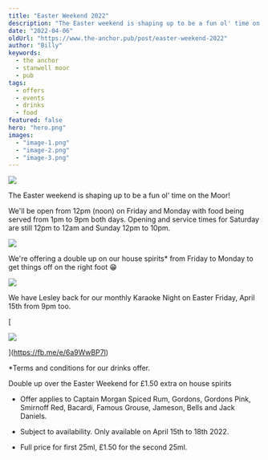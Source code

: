 ```yaml
---
title: "Easter Weekend 2022"
description: "The Easter weekend is shaping up to be a fun ol' time on the Moor!We'll be open from 12pm (noon) on Friday and Monday with food being served from 1pm to 9pm both days. Opening and service times for Saturday are still 12pm to 12am and Sunday 12pm to 10pm.We're offering a double up on our house spirits* from Friday to Monday to get things off on the right foot 😁We have Lesley back for our monthly Karaoke Night on Easter Friday, April 15th from 9pm too.*Terms and conditions for our drinks offer.Do"
date: "2022-04-06"
oldUrl: "https://www.the-anchor.pub/post/easter-weekend-2022"
author: "Billy"
keywords:
  - the anchor
  - stanwell moor
  - pub
tags:
  - offers
  - events
  - drinks
  - food
featured: false
hero: "hero.png"
images:
  - "image-1.png"
  - "image-2.png"
  - "image-3.png"
---
```


  

![](https://static.wixstatic.com/media/1c749e_1a943a200d99459c999342b963511f18~mv2.png/v1/fill/w_49,h_28,al_c,q_85,usm_0.66_1.00_0.01,blur_2,enc_avif,quality_auto/1c749e_1a943a200d99459c999342b963511f18~mv2.png)

The Easter weekend is shaping up to be a fun ol' time on the Moor!

  

We'll be open from 12pm (noon) on Friday and Monday with food being served from 1pm to 9pm both days. Opening and service times for Saturday are still 12pm to 12am and Sunday 12pm to 10pm.

![](https://static.wixstatic.com/media/1c749e_0c8457f24203423d900a2b9e65e2b783~mv2.png/v1/fill/w_49,h_35,al_c,q_85,usm_0.66_1.00_0.01,blur_2,enc_avif,quality_auto/1c749e_0c8457f24203423d900a2b9e65e2b783~mv2.png)

We're offering a double up on our house spirits\* from Friday to Monday to get things off on the right foot 😁

![](https://static.wixstatic.com/media/1c749e_c6cdf10f79ea4d21a1556787cd020829~mv2.png/v1/fill/w_49,h_28,al_c,q_85,usm_0.66_1.00_0.01,blur_2,enc_avif,quality_auto/1c749e_c6cdf10f79ea4d21a1556787cd020829~mv2.png)

We have Lesley back for our monthly Karaoke Night on Easter Friday, April 15th from 9pm too.

[

![](https://static.wixstatic.com/media/1c749e_361c752417f34afbb755788e08851122~mv2.png/v1/fill/w_49,h_28,al_c,q_85,usm_0.66_1.00_0.01,blur_2,enc_avif,quality_auto/1c749e_361c752417f34afbb755788e08851122~mv2.png)



](https://fb.me/e/6a9WwBP7l)

\*Terms and conditions for our drinks offer.

Double up over the Easter Weekend for £1.50 extra on house spirits

*   Offer applies to Captain Morgan Spiced Rum, Gordons, Gordons Pink, Smirnoff Red, Bacardi, Famous Grouse, Jameson, Bells and Jack Daniels.
    
*   Subject to availability. Only available on April 15th to 18th 2022.
    
*   Full price for first 25ml, £1.50 for the second 25ml.
